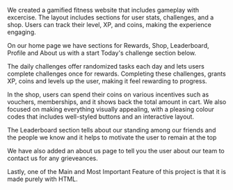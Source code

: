 We created a gamified fitness website that includes gameplay with excercise. The layout includes sections for user stats, challenges, and a shop. Users can track their level, XP, and coins, making the experience engaging.

On our home page we have sections for Rewards, Shop, Leaderboard, Profile and About us with a start Today's challenge section below.

The daily challenges offer randomized tasks each day and lets users complete challenges once for rewards. Completing these challenges, grants XP, coins and levels up the user, making it feel rewarding to progress.

In the shop, users can spend their coins on various incentives such as vouchers, memberships, and it shows back the total amount in cart. We also focused on making everything visually appealing, with a pleasing colour codes that includes well-styled buttons and an interactive layout. 

The Leaderboard section tells about our standing among our friends and the people we know and it helps to motivate the user to remain at the top

We have also added an about us page to tell you the user about our team to contact us for any grieveances.

Lastly, one of the Main and Most Important Feature of this project is that it is made purely with HTML.